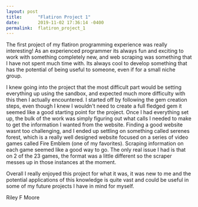 ```yaml
---
layout: post
title:      "Flatiron Project 1"
date:       2019-11-02 17:36:14 -0400
permalink:  flatiron_project_1
---
```


   The first project of my flatiron programming experience was really interesting! As an experienced programmer its always fun and exciting to work with something completely new, and web scraping was something that I have not spent much time with. Its always cool to develop something that has the potential of being useful to someone, even if for a small niche group.

   I knew going into the project that the most difficult part would be setting everything up using the sandbox, and expected much more difficulty with this then I actually encountered. I started off by following the gem creation steps, even though I knew I wouldn't need to create a full fledged gem it seemed like a good starting point for the project. Once I had everything set up, the bulk of the work was simply figuring out what calls I needed to make to get the information I wanted from the website. Finding a good website wasnt too challenging, and I ended up settling on something called serenes forest, which is a really well designed website focused on a series of video games called Fire Emblem (one of my favorites). Scraping information on each game seemed like a good way to go. The only real issue I had is that on 2 of the 23 games, the format was a little different so the scraper messes up in those instances at the moment. 

   Overall I really enjoyed this project for what it was, it was new to me and the potential applications of this knowledge is quite vast and could be useful in some of my future projects I have in mind for myself.

Riley F Moore
